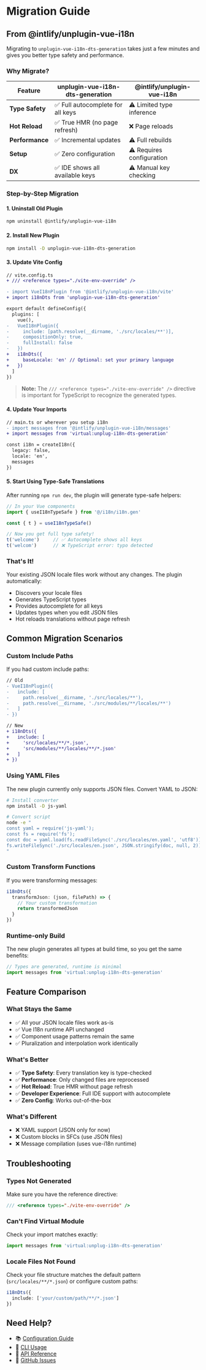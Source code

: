 # Migration Guide

## From @intlify/unplugin-vue-i18n

Migrating to `unplugin-vue-i18n-dts-generation` takes just a few minutes and gives you better type safety and
performance.

### Why Migrate?

| Feature         | unplugin-vue-i18n-dts-generation | @intlify/unplugin-vue-i18n |
|-----------------|----------------------------------|----------------------------|
| **Type Safety** | ✅ Full autocomplete for all keys | ⚠️ Limited type inference  |
| **Hot Reload**  | ✅ True HMR (no page refresh)     | ❌ Page reloads             |
| **Performance** | ✅ Incremental updates            | ⚠️ Full rebuilds           |
| **Setup**       | ✅ Zero configuration             | ⚠️ Requires configuration  |
| **DX**          | ✅ IDE shows all available keys   | ⚠️ Manual key checking     |

### Step-by-Step Migration

#### 1. Uninstall Old Plugin

```bash
npm uninstall @intlify/unplugin-vue-i18n
```

#### 2. Install New Plugin

```bash
npm install -D unplugin-vue-i18n-dts-generation
```

#### 3. Update Vite Config

```diff
// vite.config.ts
+ /// <reference types="./vite-env-override" />

- import VueI18nPlugin from '@intlify/unplugin-vue-i18n/vite'
+ import i18nDts from 'unplugin-vue-i18n-dts-generation'

export default defineConfig({
  plugins: [
    vue(),
-   VueI18nPlugin({
-     include: [path.resolve(__dirname, './src/locales/**')],
-     compositionOnly: true,
-     fullInstall: false
-   })
+   i18nDts({
+     baseLocale: 'en' // Optional: set your primary language
+   })
  ]
})
```

> **Note:** The `/// <reference types="./vite-env-override" />` directive is important for TypeScript to recognize the
> generated types.

#### 4. Update Your Imports

```diff
// main.ts or wherever you setup i18n
- import messages from '@intlify/unplugin-vue-i18n/messages'
+ import messages from 'virtual:unplug-i18n-dts-generation'

const i18n = createI18n({
  legacy: false,
  locale: 'en',
  messages
})
```

#### 5. Start Using Type-Safe Translations

After running `npm run dev`, the plugin will generate type-safe helpers:

```typescript
// In your Vue components
import { useI18nTypeSafe } from '@/i18n/i18n.gen'

const { t } = useI18nTypeSafe()

// Now you get full type safety!
t('welcome')     // ✅ Autocomplete shows all keys
t('welcom')      // ❌ TypeScript error: typo detected
```

### That's It!

Your existing JSON locale files work without any changes. The plugin automatically:

- Discovers your locale files
- Generates TypeScript types
- Provides autocomplete for all keys
- Updates types when you edit JSON files
- Hot reloads translations without page refresh

## Common Migration Scenarios

### Custom Include Paths

If you had custom include paths:

```diff
// Old
- VueI18nPlugin({
-   include: [
-     path.resolve(__dirname, './src/locales/**'),
-     path.resolve(__dirname, './src/modules/**/locales/**')
-   ]
- })

// New
+ i18nDts({
+   include: [
+     'src/locales/**/*.json',
+     'src/modules/**/locales/**/*.json'
+   ]
+ })
```

### Using YAML Files

The new plugin currently only supports JSON files. Convert YAML to JSON:

```bash
# Install converter
npm install -D js-yaml

# Convert script
node -e "
const yaml = require('js-yaml');
const fs = require('fs');
const doc = yaml.load(fs.readFileSync('./src/locales/en.yaml', 'utf8'));
fs.writeFileSync('./src/locales/en.json', JSON.stringify(doc, null, 2));
"
```

### Custom Transform Functions

If you were transforming messages:

```typescript
i18nDts({
  transformJson: (json, filePath) => {
    // Your custom transformation
    return transformedJson
  }
})
```

### Runtime-only Build

The new plugin generates all types at build time, so you get the same benefits:

```typescript
// Types are generated, runtime is minimal
import messages from 'virtual:unplug-i18n-dts-generation'
```

## Feature Comparison

### What Stays the Same

- ✅ All your JSON locale files work as-is
- ✅ Vue I18n runtime API unchanged
- ✅ Component usage patterns remain the same
- ✅ Pluralization and interpolation work identically

### What's Better

- ✅ **Type Safety**: Every translation key is type-checked
- ✅ **Performance**: Only changed files are reprocessed
- ✅ **Hot Reload**: True HMR without page refresh
- ✅ **Developer Experience**: Full IDE support with autocomplete
- ✅ **Zero Config**: Works out-of-the-box

### What's Different

- ❌ YAML support (JSON only for now)
- ❌ Custom blocks in SFCs (use JSON files)
- ❌ Message compilation (uses vue-i18n runtime)

## Troubleshooting

### Types Not Generated

Make sure you have the reference directive:

```typescript
/// <reference types="./vite-env-override" />
```

### Can't Find Virtual Module

Check your import matches exactly:

```typescript
import messages from 'virtual:unplug-i18n-dts-generation'
```

### Locale Files Not Found

Check your file structure matches the default pattern (`src/locales/**/*.json`) or configure custom paths:

```typescript
i18nDts({
  include: ['your/custom/path/**/*.json']
})
```

## Need Help?

- 📚 [Configuration Guide](./configuration.md)
- 🔨 [CLI Usage](./cli.md)
- 🧩 [API Reference](./api.md)
- 🐛 [GitHub Issues](https://github.com/gcwioro/unplugin-vue-i18n-dts-generation/issues)
